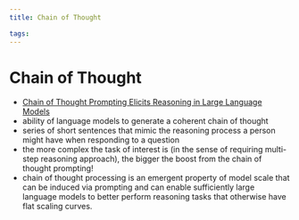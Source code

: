 ```yaml
---
title: Chain of Thought

tags: 
---
```


# Chain of Thought
- [Chain of Thought Prompting Elicits Reasoning in Large Language Models](https://arxiv.org/abs/2201.11903)
- ability of language models to generate a coherent chain of thought
- series of short sentences that mimic the reasoning process a person might have when responding to a question
- the more complex the task of interest is (in the sense of requiring multi-step reasoning approach), the bigger the boost from the chain of thought prompting!
- chain of thought processing is an emergent property of model scale that can be induced via prompting and can enable sufficiently large language models to better perform reasoning tasks that otherwise have flat scaling curves.




